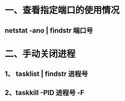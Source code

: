 # 一、查看指定端口的使用情况
## netstat -ano | findstr 端口号

# 二、手动关闭进程
## 1、 tasklist | findstr 进程号
## 2、taskkill -PID 进程号 -F 
